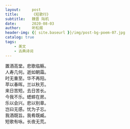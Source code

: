 ```yaml
---
layout:     post
title:      《短歌行》
subtitle:   魏晋 陆机
date:       2020-08-03
author:     听松阁
header-img: {{ site.baseurl }}/img/post-bg-poem-07.jpg
catalog: true
tags:
    - 美文
    - 古典诗词
---
```


置酒高堂。悲歌临觞。<br>
人寿几何。逝如朝霜。<br>
时无重至。华不再阳。<br>
苹以春晖。兰以秋芳。<br>
来日苦短。去日苦长。<br>
今我不乐。蟋蟀在房。<br>
乐以会兴。悲以别章。<br>
岂曰无感。忧为子忘。<br>
我酒既旨。我肴既臧。<br>
短歌有咏。长夜无荒。<br>
